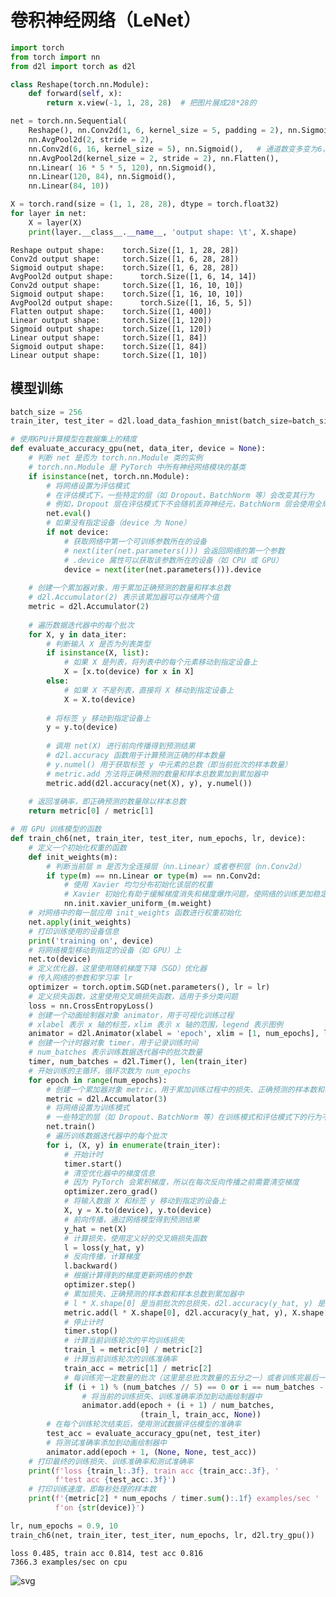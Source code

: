 # 卷积神经网络（LeNet）


```python
import torch
from torch import nn
from d2l import torch as d2l
```


```python
class Reshape(torch.nn.Module):
    def forward(self, x):
        return x.view(-1, 1, 28, 28)  # 把图片展成28*28的
```


```python
net = torch.nn.Sequential(
    Reshape(), nn.Conv2d(1, 6, kernel_size = 5, padding = 2), nn.Sigmoid(), # 把边缘删掉，用padding；得到非线性信息用sigmoid
    nn.AvgPool2d(2, stride = 2),
    nn.Conv2d(6, 16, kernel_size = 5), nn.Sigmoid(),   # 通道数变多变为6，压缩到了14 * 14
    nn.AvgPool2d(kernel_size = 2, stride = 2), nn.Flatten(),
    nn.Linear( 16 * 5 * 5, 120), nn.Sigmoid(),
    nn.Linear(120, 84), nn.Sigmoid(),
    nn.Linear(84, 10))
```


```python
X = torch.rand(size = (1, 1, 28, 28), dtype = torch.float32)
for layer in net:
    X = layer(X)
    print(layer.__class__.__name__, 'output shape: \t', X.shape)
```

    Reshape output shape: 	 torch.Size([1, 1, 28, 28])
    Conv2d output shape: 	 torch.Size([1, 6, 28, 28])
    Sigmoid output shape: 	 torch.Size([1, 6, 28, 28])
    AvgPool2d output shape: 	 torch.Size([1, 6, 14, 14])
    Conv2d output shape: 	 torch.Size([1, 16, 10, 10])
    Sigmoid output shape: 	 torch.Size([1, 16, 10, 10])
    AvgPool2d output shape: 	 torch.Size([1, 16, 5, 5])
    Flatten output shape: 	 torch.Size([1, 400])
    Linear output shape: 	 torch.Size([1, 120])
    Sigmoid output shape: 	 torch.Size([1, 120])
    Linear output shape: 	 torch.Size([1, 84])
    Sigmoid output shape: 	 torch.Size([1, 84])
    Linear output shape: 	 torch.Size([1, 10])
    

## 模型训练


```python
batch_size = 256
train_iter, test_iter = d2l.load_data_fashion_mnist(batch_size=batch_size)
```


```python
# 使用GPU计算模型在数据集上的精度
def evaluate_accuracy_gpu(net, data_iter, device = None):
    # 判断 net 是否为 torch.nn.Module 类的实例
    # torch.nn.Module 是 PyTorch 中所有神经网络模块的基类
    if isinstance(net, torch.nn.Module):
        # 将网络设置为评估模式
        # 在评估模式下，一些特定的层（如 Dropout、BatchNorm 等）会改变其行为
        # 例如，Dropout 层在评估模式下不会随机丢弃神经元，BatchNorm 层会使用全局统计信息
        net.eval()
        # 如果没有指定设备（device 为 None）
        if not device:
            # 获取网络中第一个可训练参数所在的设备
            # next(iter(net.parameters())) 会返回网络的第一个参数
            # .device 属性可以获取该参数所在的设备（如 CPU 或 GPU）
            device = next(iter(net.parameters())).device
    
    # 创建一个累加器对象，用于累加正确预测的数量和样本总数
    # d2l.Accumulator(2) 表示该累加器可以存储两个值
    metric = d2l.Accumulator(2)
    
    # 遍历数据迭代器中的每个批次
    for X, y in data_iter:
        # 判断输入 X 是否为列表类型
        if isinstance(X, list):
            # 如果 X 是列表，将列表中的每个元素移动到指定设备上
            X = [x.to(device) for x in X]
        else:
            # 如果 X 不是列表，直接将 X 移动到指定设备上
            X = X.to(device)
        
        # 将标签 y 移动到指定设备上
        y = y.to(device)
        
        # 调用 net(X) 进行前向传播得到预测结果
        # d2l.accuracy 函数用于计算预测正确的样本数量
        # y.numel() 用于获取标签 y 中元素的总数（即当前批次的样本数量）
        # metric.add 方法将正确预测的数量和样本总数累加到累加器中
        metric.add(d2l.accuracy(net(X), y), y.numel())
    
    # 返回准确率，即正确预测的数量除以样本总数
    return metric[0] / metric[1]
```


```python
# 用 GPU 训练模型的函数
def train_ch6(net, train_iter, test_iter, num_epochs, lr, device):
    # 定义一个初始化权重的函数
    def init_weights(m):
        # 判断当前层 m 是否为全连接层（nn.Linear）或者卷积层（nn.Conv2d）
        if type(m) == nn.Linear or type(m) == nn.Conv2d:
            # 使用 Xavier 均匀分布初始化该层的权重
            # Xavier 初始化有助于缓解梯度消失和梯度爆炸问题，使网络的训练更加稳定
            nn.init.xavier_uniform_(m.weight)
    # 对网络中的每一层应用 init_weights 函数进行权重初始化
    net.apply(init_weights)
    # 打印训练使用的设备信息
    print('training on', device)
    # 将网络模型移动到指定的设备（如 GPU）上
    net.to(device)
    # 定义优化器，这里使用随机梯度下降（SGD）优化器
    # 传入网络的参数和学习率 lr
    optimizer = torch.optim.SGD(net.parameters(), lr = lr)
    # 定义损失函数，这里使用交叉熵损失函数，适用于多分类问题
    loss = nn.CrossEntropyLoss()
    # 创建一个动画绘制器对象 animator，用于可视化训练过程
    # xlabel 表示 x 轴的标签，xlim 表示 x 轴的范围，legend 表示图例
    animator = d2l.Animator(xlabel = 'epoch', xlim = [1, num_epochs], legend = ['train loss', 'train acc', 'test acc'])
    # 创建一个计时器对象 timer，用于记录训练时间
    # num_batches 表示训练数据迭代器中的批次数量
    timer, num_batches = d2l.Timer(), len(train_iter)
    # 开始训练的主循环，循环次数为 num_epochs
    for epoch in range(num_epochs):
        # 创建一个累加器对象 metric，用于累加训练过程中的损失、正确预测的样本数和样本总数
        metric = d2l.Accumulator(3)
        # 将网络设置为训练模式
        # 一些特定的层（如 Dropout、BatchNorm 等）在训练模式和评估模式下的行为不同
        net.train()
        # 遍历训练数据迭代器中的每个批次
        for i, (X, y) in enumerate(train_iter):
            # 开始计时
            timer.start()
            # 清空优化器中的梯度信息
            # 因为 PyTorch 会累积梯度，所以在每次反向传播之前需要清空梯度
            optimizer.zero_grad()
            # 将输入数据 X 和标签 y 移动到指定的设备上
            X, y = X.to(device), y.to(device)
            # 前向传播，通过网络模型得到预测结果
            y_hat = net(X)
            # 计算损失，使用定义好的交叉熵损失函数
            l = loss(y_hat, y)
            # 反向传播，计算梯度
            l.backward()
            # 根据计算得到的梯度更新网络的参数
            optimizer.step()
            # 累加损失、正确预测的样本数和样本总数到累加器中
            # l * X.shape[0] 是当前批次的总损失，d2l.accuracy(y_hat, y) 是当前批次的正确预测样本数，X.shape[0] 是当前批次的样本数
            metric.add(l * X.shape[0], d2l.accuracy(y_hat, y), X.shape[0])
            # 停止计时
            timer.stop()
            # 计算当前训练轮次的平均训练损失
            train_l = metric[0] / metric[2]
            # 计算当前训练轮次的训练准确率
            train_acc = metric[1] / metric[2]
            # 每训练完一定数量的批次（这里是总批次数量的五分之一）或者训练完最后一个批次时
            if (i + 1) % (num_batches // 5) == 0 or i == num_batches - 1:
                # 将当前的训练损失、训练准确率添加到动画绘制器中
                animator.add(epoch + (i + 1) / num_batches,
                             (train_l, train_acc, None))
        # 在每个训练轮次结束后，使用测试数据评估模型的准确率
        test_acc = evaluate_accuracy_gpu(net, test_iter)
        # 将测试准确率添加到动画绘制器中
        animator.add(epoch + 1, (None, None, test_acc))
    # 打印最终的训练损失、训练准确率和测试准确率
    print(f'loss {train_l:.3f}, train acc {train_acc:.3f}, '
          f'test acc {test_acc:.3f}')
    # 打印训练速度，即每秒处理的样本数
    print(f'{metric[2] * num_epochs / timer.sum():.1f} examples/sec '
          f'on {str(device)}')
```


```python
lr, num_epochs = 0.9, 10
train_ch6(net, train_iter, test_iter, num_epochs, lr, d2l.try_gpu())
```

    loss 0.485, train acc 0.814, test acc 0.816
    7366.3 examples/sec on cpu
    


    
![svg](.../images/dl12output_9_1.svg)
    



```python

```
